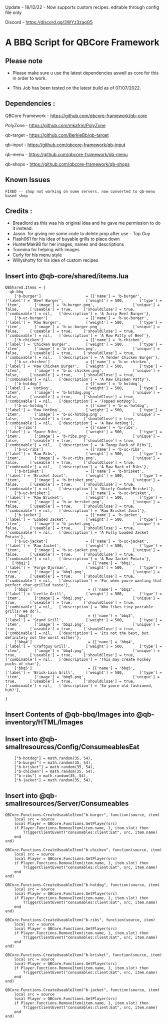 Update - 18/12/22 - Now supports custom recipes. editable through config file only


Discord - https://discord.gg/3WYz3zaqG5

# A BBQ Script for QBCore Framework

## Please note

- Please make sure u use the latest dependencies aswell as core for this in order to work.

- This Job has been tested on the latest build as of 07/07/2022.


## Dependencies :

QBCore Framework - https://github.com/qbcore-framework/qb-core

PolyZone - https://github.com/mkafrin/PolyZone

qb-target - https://github.com/BerkieBb/qb-target

qb-input - https://github.com/qbcore-framework/qb-input

qb-menu - https://github.com/qbcore-framework/qb-menu

qb-shops - https://github.com/qbcore-framework/qb-shops 

## Known Issues 
```
FIXED -- shop not working on some servers. now converted to qb-menu based shop
```

## Credits : 

- Breadlord as this was his original idea and he gave me permission to do it instead. 
- Jason. for giving me some code to delete prop after use - Top Guy
- Flash061 for his idea of buyable grills to place down
- HunterMak98 for her images, names and descriptions
- Toxmina for helping with images 
- Curly for his menu style
- Willyshotty for his idea of custom recipes

## Insert into @qb-core/shared/items.lua 

```
QBShared.Items = {
--qb-bbq
	['b-burger'] 			        = {['name'] = 'b-burger', 		        	   	['label'] = 'Beef Burger', 		    ['weight'] = 500, 		['type'] = 'item', 		['image'] = 'b-burger.png', 	        	['unique'] = false, 	['useable'] = true, 	['shouldClose'] = true,	   ['combinable'] = nil,   ['description'] = 'A Juicy Beef Burger'},
    ['b-uc-burger'] 			    = {['name'] = 'b-uc-burger', 		           	['label'] = 'Raw Burger', 	        ['weight'] = 500, 		['type'] = 'item', 		['image'] = 'b-uc-burger.png', 	        	['unique'] = false, 	['useable'] = true, 	['shouldClose'] = true,	   ['combinable'] = nil,   ['description'] = 'A Raw Patty of Beef'},
    ['b-chicken'] 			        = {['name'] = 'b-chicken', 		        	   	['label'] = 'Chicken Burger', 	    ['weight'] = 500, 		['type'] = 'item', 		['image'] = 'b-chicken.png', 	        	['unique'] = false, 	['useable'] = true, 	['shouldClose'] = true,	   ['combinable'] = nil,   ['description'] = 'A Tender Chicken Burger'},
    ['b-uc-chicken'] 			    = {['name'] = 'b-uc-chicken', 		           	['label'] = 'Raw Chicken Burger',   ['weight'] = 500, 		['type'] = 'item', 		['image'] = 'b-uc-chicken.png', 	       	['unique'] = false, 	['useable'] = true, 	['shouldClose'] = true,	   ['combinable'] = nil,   ['description'] = 'A Raw Chicken Patty'},
    ['b-hotdog'] 			        = {['name'] = 'b-hotdog', 		        	   	['label'] = 'HotDog', 		        ['weight'] = 500, 		['type'] = 'item', 		['image'] = 'b-hotdog.png', 	        	['unique'] = false, 	['useable'] = true, 	['shouldClose'] = true,	   ['combinable'] = nil,   ['description'] = 'Topped HotDog'},
    ['b-uc-hotdog'] 			    = {['name'] = 'b-uc-hotdog', 		           	['label'] = 'Raw HotDog', 	        ['weight'] = 500, 		['type'] = 'item', 		['image'] = 'b-uc-hotdog.png', 	        	['unique'] = false, 	['useable'] = true, 	['shouldClose'] = true,	   ['combinable'] = nil,   ['description'] = 'A Raw HotDog'},
    ['b-ribs'] 			            = {['name'] = 'b-ribs', 		        	   	['label'] = 'Spare Ribs', 		    ['weight'] = 500, 		['type'] = 'item', 		['image'] = 'b-ribs.png', 	            	['unique'] = false, 	['useable'] = true, 	['shouldClose'] = true,	   ['combinable'] = nil,   ['description'] = 'A Tangy Rack of Ribs'},
    ['b-uc-ribs'] 	     		    = {['name'] = 'b-uc-ribs', 		             	['label'] = 'Raw Ribs', 	        ['weight'] = 500, 		['type'] = 'item', 		['image'] = 'b-uc-ribs.png', 	        	['unique'] = false, 	['useable'] = true, 	['shouldClose'] = true,	   ['combinable'] = nil,   ['description'] = 'A Raw Rack of Ribs'},
    ['b-brisket'] 			        = {['name'] = 'b-brisket', 		        	   	['label'] = 'Brisket Joint', 	    ['weight'] = 500, 		['type'] = 'item', 		['image'] = 'b-brisket.png', 	        	['unique'] = false, 	['useable'] = true, 	['shouldClose'] = true,	   ['combinable'] = nil,   ['description'] = 'Nicely Cooked Brisket'},
    ['b-uc-brisket'] 			    = {['name'] = 'b-uc-brisket', 		           	['label'] = 'Raw Brisket', 	        ['weight'] = 500, 		['type'] = 'item', 		['image'] = 'b-uc-brisket.png', 	       	['unique'] = false, 	['useable'] = true, 	['shouldClose'] = true,	   ['combinable'] = nil,   ['description'] = 'Raw Brisket Joint'},
    ['b-jacket'] 			        = {['name'] = 'b-jacket', 		        	   	['label'] = 'Loaded Jacket', 	    ['weight'] = 500, 		['type'] = 'item', 		['image'] = 'b-jacket.png', 	        	['unique'] = false, 	['useable'] = true, 	['shouldClose'] = true,	   ['combinable'] = nil,   ['description'] = 'A Fully Loaded Jacket Potato'},
    ['b-uc-jacket'] 			    = {['name'] = 'b-uc-jacket', 		           	['label'] = 'Raw Jacket', 	        ['weight'] = 500, 		['type'] = 'item', 		['image'] = 'b-uc-jacket.png', 	        	['unique'] = false, 	['useable'] = true, 	['shouldClose'] = true,	   ['combinable'] = nil,   ['description'] = 'A Raw Jacket Potato'},
   ['bbq1'] 			 	    	 = {['name'] = 'bbq1', 					    	['label'] = 'Forge Djorman', 		['weight'] = 500, 		['type'] = 'item', 		['image'] = 'bbq1.png', 		    		['unique'] = true, 		['useable'] = true, 	['shouldClose'] = true,	   ['combinable'] = nil,   ['description'] = 'For when youre wanting that perfect char-grilled taste'},
	['bbq2'] 			 			 = {['name'] = 'bbq2', 					    	['label'] = 'Leetle Grill', 		['weight'] = 500, 		['type'] = 'item', 		['image'] = 'bbq2.png', 		    		['unique'] = true, 		['useable'] = true, 	['shouldClose'] = true,	   ['combinable'] = nil,   ['description'] = 'Who likes tiny portable grills? We do'},
	['bbq3'] 			 			 = {['name'] = 'bbq3', 					    	['label'] = 'Stand Grill', 			['weight'] = 500, 		['type'] = 'item', 		['image'] = 'bbq3.png', 		    		['unique'] = true, 		['useable'] = true, 	['shouldClose'] = true,	   ['combinable'] = nil,   ['description'] = 'Its not the best, but definitely not the worst either'},
	['bbq4'] 			 			 = {['name'] = 'bbq4', 				    		['label'] = 'Craftguy Grill', 		['weight'] = 500, 		['type'] = 'item', 		['image'] = 'bbq4.png', 		    		['unique'] = true, 		['useable'] = true, 	['shouldClose'] = true,	   ['combinable'] = nil,   ['description'] = 'This may create hockey pucks of char'},
	['bbq5'] 			 			 = {['name'] = 'bbq5', 				    		['label'] = 'Brick-Lain Grill', 	['weight'] = 500, 		['type'] = 'item', 		['image'] = 'bbq5.png', 		    		['unique'] = true, 		['useable'] = true, 	['shouldClose'] = true,	   ['combinable'] = nil,   ['description'] = 'So youre old fashioned, huh?'},
	
}

```

## Insert Contents of @qb-bbq/Images into @qb-inventory/HTML/Images

## Insert into @qb-smallresources/Config/ConsumeablesEat

``` 
    ["b-hotdog"] = math.random(35, 54),
    ["b-burger"] = math.random(35, 54),
    ["b-brisket"] = math.random(35, 54),
    ["b-chicken"] = math.random(35, 54),
    ["b-ribs"] = math.random(35, 54),
    ["b-jacket"] = math.random(35, 54),

```

## Insert into @qb-smallresources/Server/Consumeables

```
QBCore.Functions.CreateUseableItem("b-burger", function(source, item)
    local src = source
    local Player = QBCore.Functions.GetPlayer(src)
	if Player.Functions.RemoveItem(item.name, 1, item.slot) then
        TriggerClientEvent("consumables:client:Eat", src, item.name)
    end
end)

QBCore.Functions.CreateUseableItem("b-chicken", function(source, item)
    local src = source
    local Player = QBCore.Functions.GetPlayer(src)
	if Player.Functions.RemoveItem(item.name, 1, item.slot) then
        TriggerClientEvent("consumables:client:Eat", src, item.name)
    end
end)

QBCore.Functions.CreateUseableItem("b-hotdog", function(source, item)
    local src = source
    local Player = QBCore.Functions.GetPlayer(src)
	if Player.Functions.RemoveItem(item.name, 1, item.slot) then
        TriggerClientEvent("consumables:client:Eat", src, item.name)
    end
end)

QBCore.Functions.CreateUseableItem("b-ribs", function(source, item)
    local src = source
    local Player = QBCore.Functions.GetPlayer(src)
	if Player.Functions.RemoveItem(item.name, 1, item.slot) then
        TriggerClientEvent("consumables:client:Eat", src, item.name)
    end
end)

QBCore.Functions.CreateUseableItem("b-brisket", function(source, item)
    local src = source
    local Player = QBCore.Functions.GetPlayer(src)
	if Player.Functions.RemoveItem(item.name, 1, item.slot) then
        TriggerClientEvent("consumables:client:Eat", src, item.name)
    end
end)

QBCore.Functions.CreateUseableItem("b-jacket", function(source, item)
    local src = source
    local Player = QBCore.Functions.GetPlayer(src)
	if Player.Functions.RemoveItem(item.name, 1, item.slot) then
        TriggerClientEvent("consumables:client:Eat", src, item.name)
    end
end)

```

